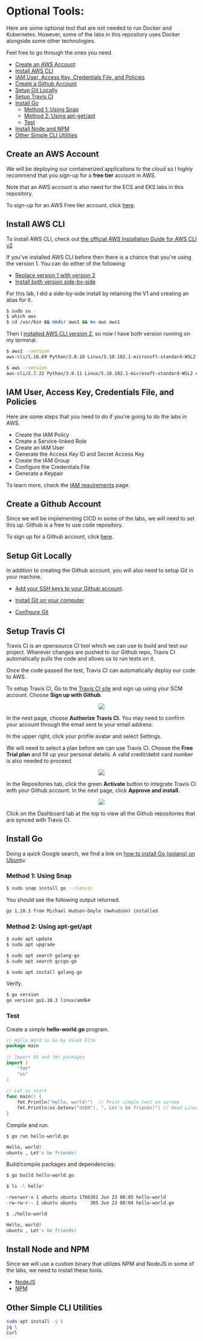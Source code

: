 
# Optional Tools:

Here are some optional tool that are not needed to run Docker and Kubernetes. However, some of the labs in this repository uses Docker alongside some other technologies.

Feel free to go through the ones you need.


- [Create an AWS Account](#create-an-aws-account)
- [Install AWS CLI](#install-aws-cli)
- [IAM User, Access Key, Credentials File, and Policies](#iam-user-access-key-credentials-file-and-policies)
- [Create a Github Account](#create-a-github-account)
- [Setup Git Locally](#setup-git-locally)
- [Setup Travis CI](#setup-travis-ci)
- [Install Go](#install-go)
    - [Method 1: Using Snap](#method-1-using-snap)
    - [Method 2: Using apt-get/apt](#method-2-using-apt-getapt)
    - [Test](#test)
- [Install Node and NPM](#install-node-and-npm)
- [Other Simple CLI Utilities](#other-simple-cli-utilities)


## Create an AWS Account 

We will be deploying our containerized applications to the cloud so I highly recommend that you sign-up for a **free tier** account in AWS.

Note that an AWS account is also need for the ECS and EKS labs in this repository.

To sign-up for an AWS Free tier account, click [here](https://aws.amazon.com/free/).


## Install AWS CLI

To install AWS CLI, check out [the official AWS Installation Guide for AWS CLI v2](https://docs.aws.amazon.com/cli/latest/userguide/getting-started-install.html)

If you've installed AWS CLI before then there is a chance that you're using the version 1. You can do either of the following:

- [Replace version 1 with version 2](https://docs.aws.amazon.com/cli/latest/userguide/cliv2-migration-instructions.html#cliv2-migration-instructions-migrate) 
- [Install both version side-by-side](https://docs.aws.amazon.com/cli/latest/userguide/cliv2-migration-instructions.html#cliv2-migration-instructions-migrate)

For this lab, I did a side-by-side install by retaining the V1 and creating an alias for it.

```bash
$ sudo su -
$ which aws 
$ cd /usr/bin && mkdir aws1 && mv aws aws1 
```

Then I [installed AWS CLI version 2](#install-cli-tools), so now I have both version running on my terminal.

```bash
$ aws1 --version
aws-cli/1.18.69 Python/3.8.10 Linux/5.10.102.1-microsoft-standard-WSL2 botocore/1.16.19 
```
```bash
$ aws --version
aws-cli/2.7.22 Python/3.9.11 Linux/5.10.102.1-microsoft-standard-WSL2 exe/x86_64.ubuntu.20 prompt/off 
```


## IAM User, Access Key, Credentials File, and Policies

Here are some steps that you need to do if you're going to do the labs in AWS.

- Create the IAM Policy
- Create a Service-linked Role
- Create an IAM User
- Generate the Access Key ID and Secret Access Key
- Create the IAM Group
- Configure the Credentials File
- Generate a Keypair

To learn more, check the [IAM requirements](01-AWS-IAM-requirements.md) page.

## Create a Github Account 

Since we will be implementing CICD in some of the labs, we will need to set this up. Github is a free to use code repository.

To sign up for a Github account, click [here](https://github.com/signup).

## Setup Git Locally

In addition to creating the Github account, you will also need to setup Git in your machine.

- [Add your SSH keys to your Github account](https://docs.github.com/en/authentication/connecting-to-github-with-ssh/adding-a-new-ssh-key-to-your-github-account).

- [Install Git on your computer](https://git-scm.com/book/en/v2/Getting-Started-Installing-Git)

- [Configure Git](https://git-scm.com/book/en/v2/Customizing-Git-Git-Configuration)


## Setup Travis CI 

Travis CI is an opensource CI tool which we can use to build and test our project. Wherever changes are pushed to our Github repo, Travis CI automatically pulls the code and allows us to run tests on it.

Once the code passed the test, Travis CI can automatically deploy our code to AWS.

To setup Travis CI, Go to the [Travis CI site](https://app.travis-ci.com/signup) and sign up using your SCM account. Choose **Sign up with Github**.

<p align=center>
<img src="../../../Images/lab14signuptravisci.png">
</p>

In the next page, choose **Authorize Travis CI.**
You may need to confirm your account through the email sent to your email address.

In the upper right, click your profile avatar and select Settings. 

We will need to select a plan before we can use Travis CI. Choose the **Free Trial plan** and fill up your personal details. A valid credit/debit card number is also needed to proceed. 

<p align=center>
<img src="../../../Images/lab14selectfreeplantravisci.png">
</p>

In the Repositories tab, click the green **Activate** button to integrate Travis CI with your Github account. In the next page, click **Approve and install.**

<p align=center>
<img src="../../../Images/lab14travisciactivate.png">
</p>

Click on the Dashboard tab at the top to view all the Github repositories that are synced with Travis CI.


## Install Go 

Doing a quick Google search, we find a link on [how to install Go (golang) on Ubunt](https://www.cyberciti.biz/faq/how-to-install-gol-ang-on-ubuntu-linux/)u:

### Method 1: Using Snap 

```bash
$ sudo snap install go --classic 
```
You should see the following output returned.
```bash
go 1.18.3 from Michael Hudson-Doyle (mwhudson) installed 
```

### Method 2: Using apt-get/apt

```bash
$ sudo apt update
$ sudo apt upgrade 
```
```bash
$ sudo apt search golang-go
$ sudo apt search gccgo-go 
```
```bash
$ sudo apt install golang-go 
```

Verify.
```bash
$ go version
go version go1.18.3 linux/amd64 
```

### Test

Create a simple **hello-world.go** program.

```go
// Hello Word in Go by Vivek Gite
package main
 
// Import OS and fmt packages
import ( 
	"fmt" 
	"os" 
)
 
// Let us start
func main() {
    fmt.Println("Hello, world!")  // Print simple text on screen
    fmt.Println(os.Getenv("USER"), ", Let's be friends!") // Read Linux $USER environment variable 
} 
```

Compile and run.
```bash
$ go run hello-world.go 

Hello, world!
ubuntu , Let's be friends!
```

Build/compile packages and dependencies:
```bash
$ go build hello-world.go
```
```bash
$ ls -l hello*

-rwxrwxr-x 1 ubuntu ubuntu 1766381 Jun 23 08:05 hello-world
-rw-rw-r-- 1 ubuntu ubuntu     305 Jun 23 08:04 hello-world.go
```
```bash
$ ./hello-world

Hello, world!
ubuntu , Let's be friends!
```


## Install Node and NPM 

Since we will use a custom binary that utilizes NPM and NodeJS in some of the labs, we need to install these tools.

- [NodeJS](02-Install-Nodejs-Npm.md)
- [NPM](02-Install-Nodejs-Npm.md)


## Other Simple CLI Utilities 

```bash
sudo apt install -y \
jq \
curl  
```
